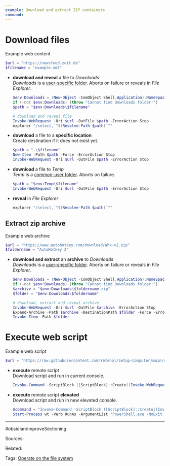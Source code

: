 ```yaml
---
example: Download and extract ZIP containers
command: 
---
```


# Download files

Example web content
```powershell
$url = "https://newsfeed.zeit.de"
$filename = "example.xml"
```

- **download and reveal** a file to _Downloads_  
    _Downloads_ is a [user-specific folder](../../Retrieve%20and%20modify%20user%20folder%20locations.md). 
    Aborts on failure or reveals in _File Explorer_.
    ```powershell
    $env:Downloads = (New-Object -ComObject Shell.Application).NameSpace('shell:::{374DE290-123F-4565-9164-39C4925E467B}').Self.Path
    if (-not $env:Downloads) {throw "Cannot find Downloads folder!"}
    $path = "$env:Downloads\$filename"
    
    # download and reveal file
    Invoke-WebRequest -Uri $url -OutFile $path -ErrorAction Stop
    explorer "/select,`"$(Resolve-Path $path)`""
    ```

- **download** a file to a **specific location**  
    Create destination if it does not exist yet.
    ```powershell
    $path = ".\$filename"
    New-Item -Path $path -Force -ErrorAction Stop
    Invoke-WebRequest -Uri $url -OutFile $path -ErrorAction Stop
    ```

- **download** a file to _Temp_  
    _Temp_ is a [common-user folder](../../Retrieve%20and%20modify%20user%20folder%20locations.md). 
    Aborts on failure.
    ```powershell
    $path = "$env:Temp\$filename"
    Invoke-WebRequest -Uri $url -OutFile $path -ErrorAction Stop
    ```
- **reveal** in _File Explorer_
    ```powershell
    explorer "/select,`"$(Resolve-Path $path)`""
    ```


## Extract zip archive

Example web archive
```powershell
$url = "https://www.autohotkey.com/download/ahk-v2.zip"
$foldername = "AutoHotkey 2"
```

- **download and extract** an **archive** to _Downloads_  
    _Downloads_ is a [user-specific folder](../../Retrieve%20and%20modify%20user%20folder%20locations.md). 
    Aborts on failure or reveals in _File Explorer_.
    ```powershell
    $env:Downloads = (New-Object -ComObject Shell.Application).NameSpace('shell:::{374DE290-123F-4565-9164-39C4925E467B}').Self.Path
    if (-not $env:Downloads) {throw "Cannot find Downloads folder!"}
    $archive = "$env:Downloads\$foldername.zip"
    $folder = "$env:Downloads\$foldername"

    # download, extract and reveal archive
    Invoke-WebRequest -Uri $url -OutFile $archive -ErrorAction Stop
    Expand-Archive -Path $archive -DestinationPath $folder -Force -ErrorAction Stop
    Invoke-Item -Path $folder
    ```

# Execute web script

Example web script
```powershell
$url = "https://raw.githubusercontent.com/Yetenol/Setup-Computer/main/script/test.ps1.bat"
```

- **execute** remote script  
    Download script and run in current console.
    ```powershell
    Invoke-Command -ScriptBlock ([ScriptBlock]::Create((Invoke-WebRequest -Uri $url)))
    ```

- **execute** remote script **elevated**  
    Download script and run in new elevated console.
    ```powershell
    $command = "Invoke-Command -ScriptBlock ([ScriptBlock]::Create((Invoke-WebRequest -Uri $url)))"
    Start-Process wt -Verb RunAs -ArgumentList "PowerShell.exe -NoExit -Command $command"
    ```


---
#obsidian/improveSectioning 

Sources:

Related:

Tags:
[Operate on the file system](../../Operate%20on%20the%20file%20system.md)